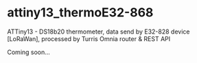 # attiny13_thermoE32-868
ATTiny13 - DS18b20 thermometer, data send by E32-828 device [LoRaWan], processed by Turris Omnia router & REST API

Coming soon...
